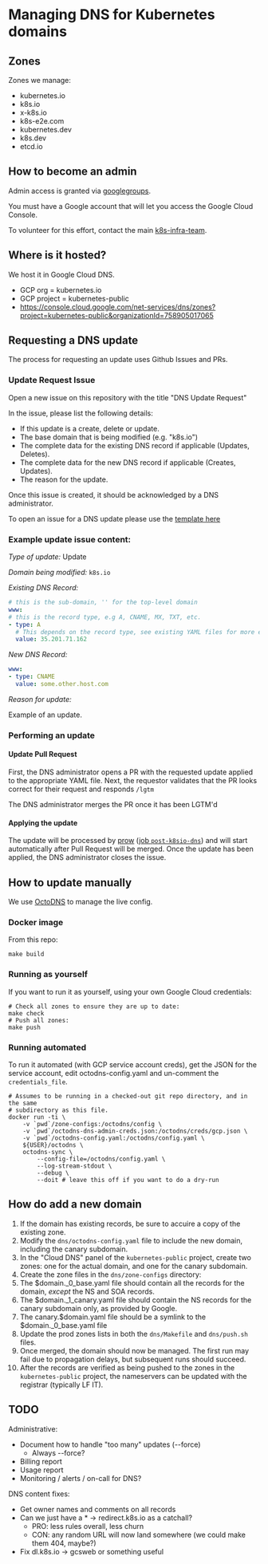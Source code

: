 # Managing DNS for Kubernetes domains

## Zones

Zones we manage:
  - kubernetes.io
  - k8s.io
  - x-k8s.io
  - k8s-e2e.com
  - kubernetes.dev
  - k8s.dev
  - etcd.io

## How to become an admin

Admin access is granted via
[googlegroups](https://groups.google.com/a/kubernetes.io/forum/#!forum/k8s-infra-dns-admins).

You must have a Google account that will let you access the Google Cloud
Console.

To volunteer for this effort, contact the main
[k8s-infra-team](https://groups.google.com/forum/#!forum/k8s-infra-team).

## Where is it hosted?

We host it in Google Cloud DNS.
  * GCP org = kubernetes.io
  * GCP project = kubernetes-public
  * https://console.cloud.google.com/net-services/dns/zones?project=kubernetes-public&organizationId=758905017065

## Requesting a DNS update

The process for requesting an update uses Github Issues and PRs.

### Update Request Issue

Open a new issue on this repository with the title "DNS Update Request"

In the issue, please list the following details:
   * If this update is a create, delete or update.
   * The base domain that is being modified (e.g. "k8s.io")
   * The complete data for the existing DNS record if applicable (Updates, Deletes).
   * The complete data for the new DNS record if applicable (Creates, Updates).
   * The reason for the update.

Once this issue is created, it should be acknowledged by a DNS administrator.

To open an issue for a DNS update please use the [template here](https://github.com/kubernetes/k8s.io/issues/new?template=dns-request.md)

### Example update issue content:

*Type of update:* Update

*Domain being modified:* `k8s.io`

*Existing DNS Record:*

```yaml
# this is the sub-domain, '' for the top-level domain
www:
# this is the record type, e.g A, CNAME, MX, TXT, etc.
- type: A
  # This depends on the record type, see existing YAML files for more examples.
  value: 35.201.71.162
```

*New DNS Record:*
```yaml
www:
- type: CNAME
  value: some.other.host.com
```

*Reason for update:*

Example of an update.

### Performing an update

#### Update Pull Request

First, the DNS administrator opens a PR with the requested update applied to the appropriate YAML file.
Next, the requestor validates that the PR looks correct for their request and responds `/lgtm`

The DNS administrator merges the PR once it has been LGTM'd

#### Applying the update

The update will be processed by
[prow](https://github.com/kubernetes/test-infra/tree/master/prow)
([job `post-k8sio-dns`](https://github.com/kubernetes/test-infra/blob/2b748fdf2a157abded6b74288c7c8f9642eca85e/config/jobs/kubernetes/sig-k8s-infra/trusted/sig-k8s-infra-dns.yaml#L3-L31))
and will start automatically after Pull Request will be merged. Once the
update has been applied, the DNS administrator closes the issue.

## How to update manually

We use [OctoDNS](https://github.com/github/octodns) to manage the live config.

### Docker image

From this repo:

```
make build
```

### Running as yourself

If you want to run it as yourself, using your own Google Cloud credentials:

```
# Check all zones to ensure they are up to date:
make check
# Push all zones:
make push
```

### Running automated

To run it automated (with GCP service account creds), get the JSON for the
service account, edit octodns-config.yaml and un-comment the `credentials_file`.

```
# Assumes to be running in a checked-out git repo directory, and in the same
# subdirectory as this file.
docker run -ti \
    -v `pwd`/zone-configs:/octodns/config \
    -v `pwd`/octodns-dns-admin-creds.json:/octodns/creds/gcp.json \
    -v `pwd`/octodns-config.yaml:/octodns/config.yaml \
    ${USER}/octodns \
    octodns-sync \
        --config-file=/octodns/config.yaml \
        --log-stream-stdout \
        --debug \
        --doit # leave this off if you want to do a dry-run
```

## How do add a new domain

1. If the domain has existing records, be sure to accuire a copy of the existing zone.
1. Modify the `dns/octodns-config.yaml` file to include the new domain, including the canary subdomain.
1. In the "Cloud DNS" panel of the `kubernetes-public` project, create two zones: one for the actual domain, and one for the canary subdomain.
1. Create the zone files in the `dns/zone-configs` directory:
  1. The $domain._0_base.yaml file should contain all the records for the domain, *except* the NS and SOA records.
  1. The $domain._1_canary.yaml file should contain the NS records for the canary subdomain only, as provided by Google.
  1. The canary.$domain.yaml file should be a symlink to the $domain._0_base.yaml file
1. Update the prod zones lists in both the `dns/Makefile` and `dns/push.sh` files.
1. Once merged, the domain should now be managed. The first run may fail due to propagation delays, but subsequent runs should succeed.
1. After the records are verified as being pushed to the zones in the `kubernetes-public` project, the nameservers can be updated with the registrar (typically LF IT).

## TODO

Administrative:
  * Document how to handle "too many" updates (--force)
    * Always --force?
  * Billing report
  * Usage report
  * Monitoring / alerts / on-call for DNS?

DNS content fixes:
  * Get owner names and comments on all records
  * Can we just have a * -> redirect.k8s.io as a catchall?
    * PRO: less rules overall, less churn
    * CON: any random URL will now land somewhere (we could make them
      404, maybe?)
  * Fix dl.k8s.io -> gcsweb or something useful
